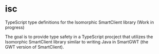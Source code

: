 # isc
TypeScript type definitions for the Isomorphic SmartClient library (Work in progress)

The goal is to provide type safety in a TypeScript procject that utilizes the Isomorphic SmartClient library
similar to writing Java in SmartGWT (the GWT version of SmartClient).

